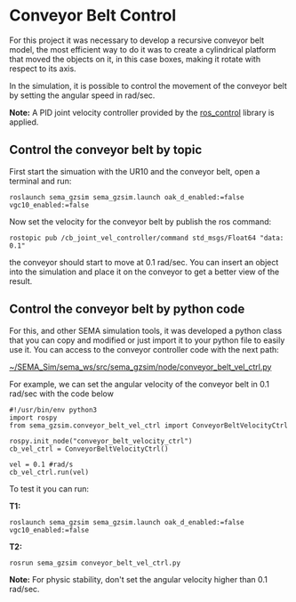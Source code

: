 # Conveyor Belt Control
For this project it was necessary to develop a recursive conveyor belt model, the most efficient way to do it was to create a cylindrical platform that moved the objects on it, in this case boxes, making it rotate with respect to its axis.

In the simulation, it is possible to control the movement of the conveyor belt by setting the angular speed in rad/sec.

**Note:** A PID joint velocity controller provided by the [ros_control](http://wiki.ros.org/ros_control) library is applied.

## Control the conveyor belt by topic 
First start the simuation with the UR10 and the conveyor belt, open a terminal and run:
```
roslaunch sema_gzsim sema_gzsim.launch oak_d_enabled:=false vgc10_enabled:=false  
```
Now set the velocity for the conveyor belt by publish the ros command:
```
rostopic pub /cb_joint_vel_controller/command std_msgs/Float64 "data: 0.1"
```
the conveyor should start to move at 0.1 rad/sec. You can insert an object into the simulation and place it on the conveyor to get a better view of the result.

## Control the conveyor belt by python code 

For this, and other SEMA simulation tools, it was developed a python class that you can copy and modified or just import it to your python file to easily use it. You can access to the conveyor controller code with the next path:

[~/SEMA_Sim/sema_ws/src/sema_gzsim/node/conveyor_belt_vel_ctrl.py](https://github.com/MonkyDCristian/SEMA_Sim/blob/main/sema_ws/src/sema_gzsim/node/conveyor_belt_vel_ctrl.py)

For example, we can set the angular velocity of the conveyor belt in 0.1 rad/sec with the code below
```
#!/usr/bin/env python3
import rospy
from sema_gzsim.conveyor_belt_vel_ctrl import ConveyorBeltVelocityCtrl

rospy.init_node("conveyor_belt_velocity_ctrl")
cb_vel_ctrl = ConveyorBeltVelocityCtrl()
	
vel = 0.1 #rad/s
cb_vel_ctrl.run(vel)
```

To test it you can run:

**T1:**
```
roslaunch sema_gzsim sema_gzsim.launch oak_d_enabled:=false vgc10_enabled:=false  
```
**T2:**
```
rosrun sema_gzsim conveyor_belt_vel_ctrl.py
```

**Note:** For physic stability, don't set the angular velocity higher than 0.1 rad/sec.
